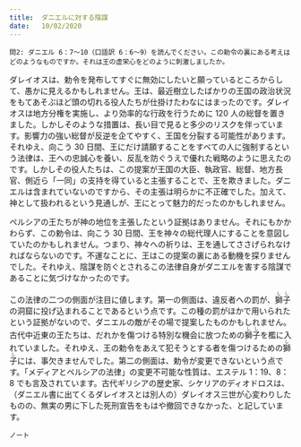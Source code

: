 ```yaml
---
title:  ダニエルに対する陰謀
date:   10/02/2020
---
```


`問2: ダニエル 6：7～10（口語訳 6：6～9）を読んでください。この勅令の裏にある考えはどのようなものですか。それは王の虚栄心をどのように刺激しましたか。`

ダレイオスは、勅令を発布してすぐに無効にしたいと願っているところからして、愚かに見えるかもしれません。王は、最近樹立したばかりの王国の政治状況をもてあそぶほど頭の切れる役人たちが仕掛けたわなにはまったのです。ダレイオスは地方分権を実施し、より効率的な行政を行うために 120 人の総督を置きました。しかしそのような措置は、長い目で見ると多少のリスクを伴っています。影響力の強い総督が反逆を企てやすく、王国を分裂する可能性があります。それゆえ、向こう 30 日間、王にだけ請願することをすべての人に強制するという法律は、王への忠誠心を養い、反乱を防ぐうえで優れた戦略のように思えたのです。しかしその役人たちは、この提案が王国の大臣、執政官、総督、地方長官、側近ら「一同」の支持を得ていると主張することで、王を欺きました。ダニエルは含まれていないのですから、その主張は明らかに不正確でした。加えて、神として扱われるという見通しが、王にとって魅力的だったのかもしれません。

ペルシアの王たちが神の地位を主張したという証拠はありません。それにもかかわらず、この勅令は、向こう 30 日間、王を神々の総代理人にすることを意図していたのかもしれません。つまり、神々への祈りは、王を通してささげられなければならないのです。不運なことに、王はこの提案の裏にある動機を探りませんでした。それゆえ、陰謀を防ぐとされるこの法律自身がダニエルを害する陰謀であることに気づけなかったのです。

この法律の二つの側面が注目に値します。第一の側面は、違反者への罰が、<ruby>獅<rt>し</rt>子<rt>し</rt></ruby>の洞窟に投げ込まれることであるという点です。この種の罰がほかで用いられたという証拠がないので、ダニエルの敵がその場で提案したものかもしれません。古代中近東の王たちは、だれかを傷つける特別な機会に放つための<ruby>獅<rt>し</rt>子<rt>し</rt></ruby>を檻に入れていました。それゆえ、王の勅令をあえて犯そうとする者を傷つけるための<ruby>獅<rt>し</rt>子<rt>し</rt></ruby>には、事欠きませんでした。第二の側面は、勅令が変更できないという点です。「メディアとペルシアの法律」の変更不可能な性質は、エステル 1：19、8：8 でも言及されています。古代ギリシアの歴史家、シケリアのディオドロスは、（ダニエル書に出てくるダレイオスとは別人の）ダレイオス三世が心変わりしたものの、無実の男に下した死刑宣告をもはや撤回できなかった、と記しています。

`ノート`